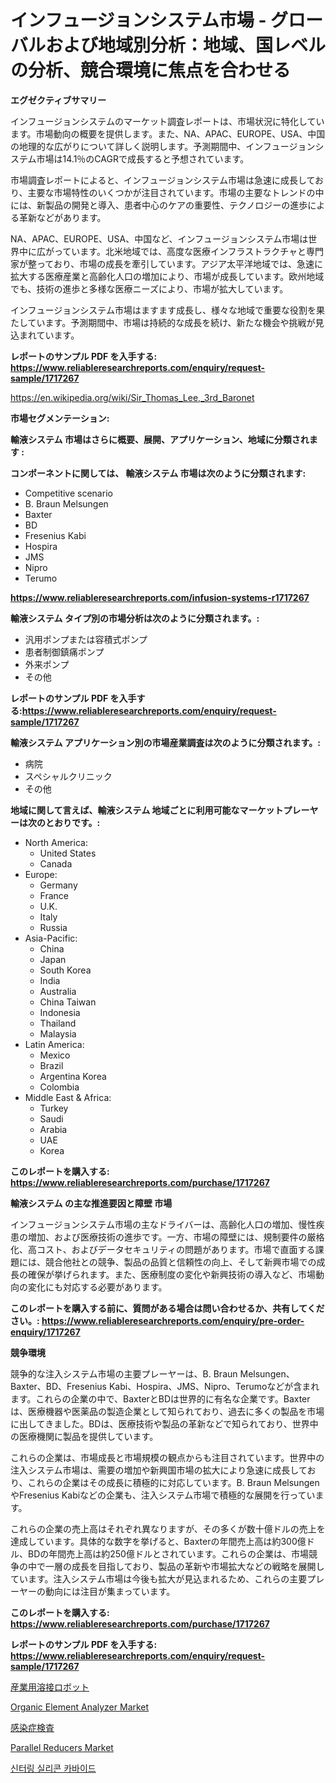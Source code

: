 <p><h1>インフュージョンシステム市場 - グローバルおよび地域別分析：地域、国レベルの分析、競合環境に焦点を合わせる</h1></p><p><strong>エグゼクティブサマリー</strong></p>
<p><p>インフュージョンシステムのマーケット調査レポートは、市場状況に特化しています。市場動向の概要を提供します。また、NA、APAC、EUROPE、USA、中国の地理的な広がりについて詳しく説明します。予測期間中、インフュージョンシステム市場は14.1％のCAGRで成長すると予想されています。</p><p>市場調査レポートによると、インフュージョンシステム市場は急速に成長しており、主要な市場特性のいくつかが注目されています。市場の主要なトレンドの中には、新製品の開発と導入、患者中心のケアの重要性、テクノロジーの進歩による革新などがあります。</p><p>NA、APAC、EUROPE、USA、中国など、インフュージョンシステム市場は世界中に広がっています。北米地域では、高度な医療インフラストラクチャと専門家が整っており、市場の成長を牽引しています。アジア太平洋地域では、急速に拡大する医療産業と高齢化人口の増加により、市場が成長しています。欧州地域でも、技術の進歩と多様な医療ニーズにより、市場が拡大しています。</p><p>インフュージョンシステム市場はますます成長し、様々な地域で重要な役割を果たしています。予測期間中、市場は持続的な成長を続け、新たな機会や挑戦が見込まれています。</p></p>
<p><strong>レポートのサンプル PDF を入手する: <a href="https://www.reliableresearchreports.com/enquiry/request-sample/1717267">https://www.reliableresearchreports.com/enquiry/request-sample/1717267</a></strong></p>
<p><a href="https://en.wikipedia.org/wiki/Sir_Thomas_Lee,_3rd_Baronet">https://en.wikipedia.org/wiki/Sir_Thomas_Lee,_3rd_Baronet</a></p>
<p><strong>市場セグメンテーション:</strong></p>
<p><strong> 輸液システム 市場はさらに概要、展開、アプリケーション、地域に分類されます :</strong></p>
<p><strong>コンポーネントに関しては、 輸液システム 市場は次のように分類されます:</strong></p>
<p><ul><li>Competitive scenario</li><li>B. Braun Melsungen</li><li>Baxter</li><li>BD</li><li>Fresenius Kabi</li><li>Hospira</li><li>JMS</li><li>Nipro</li><li>Terumo</li></ul></p>
<p><strong><a href="https://www.reliableresearchreports.com/infusion-systems-r1717267">https://www.reliableresearchreports.com/infusion-systems-r1717267</a></strong></p>
<p><strong> 輸液システム タイプ別の市場分析は次のように分類されます。:</strong></p>
<p><ul><li>汎用ポンプまたは容積式ポンプ</li><li>患者制御鎮痛ポンプ</li><li>外来ポンプ</li><li>その他</li></ul></p>
<p><strong>レポートのサンプル PDF を入手する:<a href="https://www.reliableresearchreports.com/enquiry/request-sample/1717267">https://www.reliableresearchreports.com/enquiry/request-sample/1717267</a></strong></p>
<p><strong> 輸液システム アプリケーション別の市場産業調査は次のように分類されます。:</strong></p>
<p><ul><li>病院</li><li>スペシャルクリニック</li><li>その他</li></ul></p>
<p><strong>地域に関して言えば、輸液システム 地域ごとに利用可能なマーケットプレーヤーは次のとおりです。:</strong></p>
<p><ul>
    <li>
        North America:
        <ul>
            <li>United States</li>
            <li>Canada</li>
        </ul>
    </li>
    <li>
        Europe:
        <ul>
            <li>Germany</li>
            <li>France</li>
            <li>U.K.</li>
            <li>Italy</li>
            <li>Russia</li>
        </ul>
    </li>
    <li>
        Asia-Pacific:
        <ul>
            <li>China</li>
            <li>Japan</li>
            <li>South Korea</li>
            <li>India</li>
            <li>Australia</li>
            <li>China Taiwan</li>
            <li>Indonesia</li>
            <li>Thailand</li>
            <li>Malaysia</li>
        </ul>
    </li>
    <li>
        Latin America:
        <ul>
            <li>Mexico</li>
            <li>Brazil</li>
            <li>Argentina Korea</li>
            <li>Colombia</li>
        </ul>
    </li>
    <li>
        Middle East & Africa:
        <ul>
            <li>Turkey</li>
            <li>Saudi</li>
            <li>Arabia</li>
            <li>UAE</li>
            <li>Korea</li>
        </ul>
    </li>
    </ul></p>
<p><strong>このレポートを購入する: <a href="https://www.reliableresearchreports.com/purchase/1717267">https://www.reliableresearchreports.com/purchase/1717267</a></strong></p>
<p><strong>輸液システム の主な推進要因と障壁 市場</strong></p>
<p><p>インフュージョンシステム市場の主なドライバーは、高齢化人口の増加、慢性疾患の増加、および医療技術の進歩です。一方、市場の障壁には、規制要件の厳格化、高コスト、およびデータセキュリティの問題があります。市場で直面する課題には、競合他社との競争、製品の品質と信頼性の向上、そして新興市場での成長の確保が挙げられます。また、医療制度の変化や新興技術の導入など、市場動向の変化にも対応する必要があります。</p></p>
<p><strong>このレポートを購入する前に、質問がある場合は問い合わせるか、共有してください。: <a href="https://www.reliableresearchreports.com/enquiry/pre-order-enquiry/1717267">https://www.reliableresearchreports.com/enquiry/pre-order-enquiry/1717267</a></strong></p>
<p><strong>競争環境</strong></p>
<p><p>競争的な注入システム市場の主要プレーヤーは、B. Braun Melsungen、Baxter、BD、Fresenius Kabi、Hospira、JMS、Nipro、Terumoなどが含まれます。これらの企業の中で、BaxterとBDは世界的に有名な企業です。Baxterは、医療機器や医薬品の製造企業として知られており、過去に多くの製品を市場に出してきました。BDは、医療技術や製品の革新などで知られており、世界中の医療機関に製品を提供しています。</p><p>これらの企業は、市場成長と市場規模の観点からも注目されています。世界中の注入システム市場は、需要の増加や新興国市場の拡大により急速に成長しており、これらの企業はその成長に積極的に対応しています。B. Braun MelsungenやFresenius Kabiなどの企業も、注入システム市場で積極的な展開を行っています。</p><p>これらの企業の売上高はそれぞれ異なりますが、その多くが数十億ドルの売上を達成しています。具体的な数字を挙げると、Baxterの年間売上高は約300億ドル、BDの年間売上高は約250億ドルとされています。これらの企業は、市場競争の中で一層の成長を目指しており、製品の革新や市場拡大などの戦略を展開しています。注入システム市場は今後も拡大が見込まれるため、これらの主要プレーヤーの動向には注目が集まっています。</p></p>
<p><strong>このレポートを購入する: <a href="https://www.reliableresearchreports.com/purchase/1717267">https://www.reliableresearchreports.com/purchase/1717267</a></strong></p>
<p><strong>レポートのサンプル PDF を入手する: <a href="https://www.reliableresearchreports.com/enquiry/request-sample/1717267">https://www.reliableresearchreports.com/enquiry/request-sample/1717267</a></strong><strong></strong></p>
<p><p><a href="https://github.com/mohamedbakry57/Market-Research-Report-List-5/blob/main/723846451154.md">産業用溶接ロボット</a></p><p><a href="https://issuu.com/reportprime-2/docs/organic-element-analyzer-market-size-2030.pptx">Organic Element Analyzer Market</a></p><p><a href="https://github.com/zjkmgcs938405/Market-Research-Report-List-3/blob/main/520370251156.md">感染症検査</a></p><p><a href="https://issuu.com/reportprime-2/docs/parallel-reducers-market-size-2030.pptx">Parallel Reducers Market</a></p><p><a href="https://github.com/KellyLyncyh543964/Market-Research-Report-List-3/blob/main/172343865326.md">신터링 실리콘 카바이드</a></p></p>